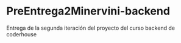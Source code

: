 # PreEntrega2Minervini-backend
Entrega de la segunda iteración del proyecto del curso backend de coderhouse 
